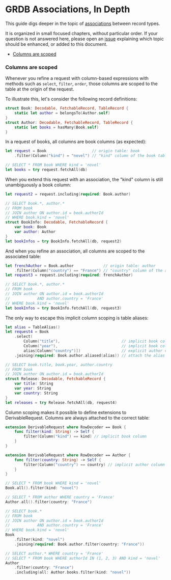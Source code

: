 GRDB Associations, In Depth
===========================

This guide digs deeper in the topic of [associations](AssociationsBasics.md) between record types.

It is organized in small focused chapters, without particular order. If your question is not answered here, please open an [issue](https://github.com/groue/GRDB.swift/issues/new) explaining which topic should be enhanced, or added to this document.

- [Columns are scoped]

### Columns are scoped

Whenever you refine a request with column-based expressions with methods such as `select`, `filter`, `order`, those columns are scoped to the table at the origin of the request.

To illustrate this, let's consider the following record definitions:

```swift
struct Book: Decodable, FetchableRecord, TableRecord {
    static let author = belongsTo(Author.self)
}
struct Author: Decodable, FetchableRecord, TableRecord {
    static let books = hasMany(Book.self)
}
```

In a request of books, all columns are book columns (as expected):

```swift
let request = Book                    // origin table: book
    .filter(Column("kind") = "novel") // "kind" column of the book table

// SELECT * FROM book WHERE kind = 'novel'
let books = try request.fetchAll(db)
```

When you extend this request with an association, the "kind" column is still unambiguously a book column:

```swift
let request2 = request.including(required: Book.author)

// SELECT book.*, author.*
// FROM book
// JOIN author ON author.id = book.authorId
// WHERE book.kind = 'novel'
struct BookInfo: Decodable, FetchableRecord {
    var book: Book
    var author: Author
}
let bookInfos = try BookInfo.fetchAll(db, request2)
```

And when you refine an association, all columns are scoped to the associated table:

```swift
let frenchAuthor = Book.author             // origin table: author
    .filter(Column("country") == "France") // "country" column of the author table
let request3 = request.including(required: frenchAuthor)

// SELECT book.*, author.*
// FROM book
// JOIN author ON author.id = book.authorId
//            AND author.country = 'France'
// WHERE book.kind = 'novel'
let bookInfos = try BookInfo.fetchAll(db, request3)
```

The only way to escape this implicit column scoping is table aliases:

```swift
let alias = TableAlias()
let request4 = Book
    .select(
        Column("title"),                           // implicit book column
        Column("year"),                            // implicit book column
        alias[Column("country")])                  // explicit author column
    .joining(required: Book.author.aliased(alias)) // attach the alias to the author table

// SELECT book.title, book.year, author.country
// FROM book
// JOIN author ON author.id = book.authorId
struct Release: Decodable, FetchableRecord {
    var title: String
    var year: String
    var country: String
}
let releases = try Release.fetchAll(db, request4)
```

Column scoping makes it possible to define extensions to DerivableRequest. Columns are always attached to the correct table:

```swift
extension DerivableRequest where RowDecoder == Book {
    func filter(kind: String) -> Self {
        filter(Column("kind") == kind) // implicit book column
    }
}

extension DerivableRequest where RowDecoder == Author {
    func filter(country: String) -> Self {
        filter(Column("country") == country) // implicit author column
    }
}

// SELECT * FROM book WHERE kind = 'novel'
Book.all().filter(kind: "novel")

// SELECT * FROM author WHERE country = 'France'
Author.all().filter(country: "France")

// SELECT book.*
// FROM book
// JOIN author ON author.id = book.authorId
//            AND author.country = 'France'
// WHERE book.kind = 'novel'
Book
    .filter(kind: "novel")
    .joining(required: Book.author.filter(country: "France"))

// SELECT author.* WHERE country = 'France'
// SELECT * FROM book WHERE authorId IN (1, 2, 3) AND kind = 'novel'
Author
    .filter(country: "France")
    .including(all: Author.books.filter(kind: "novel"))
```

[Columns are scoped]: #columns-are-scoped

